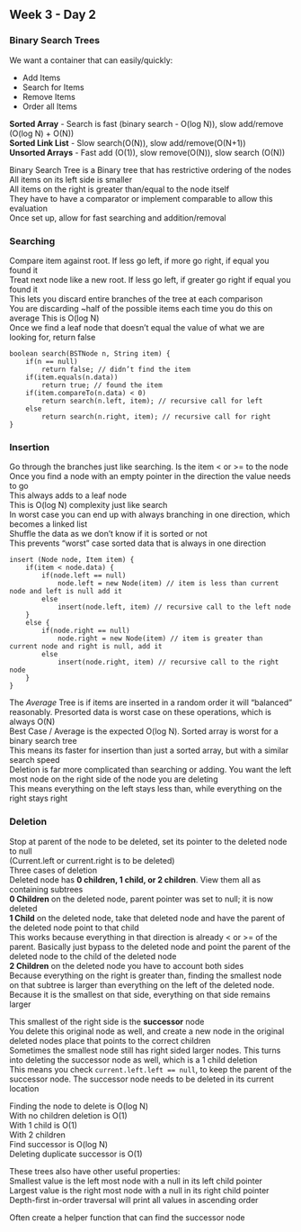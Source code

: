 ## Week 3 - Day 2
### Binary Search Trees
We want a container that can easily/quickly:

* Add Items
* Search for Items
* Remove Items
* Order all Items

**Sorted Array** - Search is fast (binary search - O(log N)), slow add/remove (O(log N) + O(N))  
**Sorted Link List** - Slow search(O(N)), slow add/remove(O(N+1))  
**Unsorted Arrays** - Fast add (O(1)), slow remove(O(N)), slow search (O(N))

Binary Search Tree is a Binary tree that has restrictive ordering of the nodes  
All items on its left side is smaller  
All items on the right is greater than/equal to the node itself  
They have to have a comparator or implement comparable to allow this evaluation  
Once set up, allow for fast searching and addition/removal 

### Searching
Compare item against root. If less go left, if more go right, if equal you found it  
Treat next node like a new root. If less go left, if greater go right if equal you found it  
This lets you discard entire branches of the tree at each comparison  
You are discarding ~half of the possible items each time you do this on average
This is O(log N)  
Once we find a leaf node that doesn’t equal the value of what we are looking for, return false  

```
boolean search(BSTNode n, String item) {
    if(n == null)
        return false; // didn’t find the item
    if(item.equals(n.data)) 
        return true; // found the item
    if(item.compareTo(n.data) < 0)
        return search(n.left, item); // recursive call for left
    else
        return search(n.right, item); // recursive call for right
}
```

### Insertion
Go through the branches just like searching. Is the item < or >= to the node  
Once you find a node with an empty pointer in the direction the value needs to go  
This always adds to a leaf node  
This is O(log N) complexity just like search  
In worst case you can end up with always branching in one direction, which becomes a linked list  
Shuffle the data as we don’t know if it is sorted or not  
This prevents “worst” case sorted data that is always in one direction  

```
insert (Node node, Item item) {
    if(item < node.data) { 
        if(node.left == null)
            node.left = new Node(item) // item is less than current node and left is null add it
        else
            insert(node.left, item) // recursive call to the left node
    }
    else {
        if(node.right == null)
            node.right = new Node(item) // item is greater than current node and right is null, add it
        else
            insert(node.right, item) // recursive call to the right node
    }
}
```

The *Average* Tree is if items are inserted in a random order it will “balanced” reasonably. Presorted data is worst case on these operations, which is always O(N)  
Best Case / Average is the expected O(log N). Sorted array is worst for a binary search tree  
This means its faster for insertion than just a sorted array, but with a similar search speed  
Deletion is far more complicated than searching or adding. 
You want the left most node on the right side of the node you are deleting  
This means everything on the left stays less than, while everything on the right stays right

### Deletion
Stop at parent of the node to be deleted, set its pointer to the deleted node to null  
(Current.left or current.right is to be deleted)  
Three cases of deletion  
Deleted node has **0 children, 1 child, or 2 children**. View them all as containing subtrees  
**0 Children** on the deleted node, parent pointer was set to null; it is now deleted    
**1 Child** on the deleted node, take that deleted node and have the parent of the deleted node point to that child  
This works because everything in that direction is already < or >= of the parent. Basically just bypass to the deleted node and point the parent of the deleted node to the child of the deleted node  
**2 Children** on the deleted node you have to account both sides  
Because everything on the right is greater than, finding the smallest node on that subtree is larger than everything on the left of the deleted node.  
Because it is the smallest on that side, everything on that side remains larger

This smallest of the right side is the **successor** node  
You delete this original node as well, and create a new node in the original deleted nodes place that points to the correct children   
Sometimes the smallest node still has right sided larger nodes. This turns into deleting the successor node as well, which is a 1 child deletion  
This means you check ```current.left.left == null```, to keep the parent of the successor node. The successor node needs to be deleted in its current location  

Finding the node to delete is O(log N)  
With no children deletion is O(1)  
With 1 child is O(1)  
With 2 children  
    Find successor is O(log N)  
    Deleting duplicate successor is O(1)  

These trees also have other useful properties:   
Smallest value is the left most node with a null in its left child pointer  
Largest value is the right most node with a null in its right child pointer  
Depth-first in-order traversal will print all values in ascending order  

Often create a helper function that can find the successor node